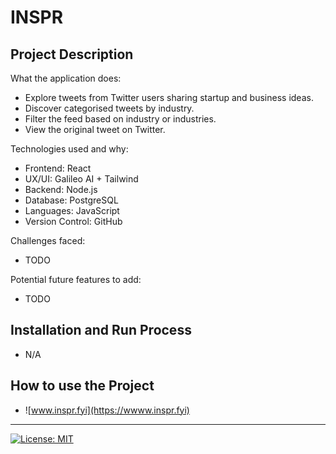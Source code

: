 # INSPR

## Project Description

What the application does:

- Explore tweets from Twitter users sharing startup and business ideas.
- Discover categorised tweets by industry.
- Filter the feed based on industry or industries.
- View the original tweet on Twitter.

Technologies used and why:

- Frontend: React
- UX/UI: Galileo AI + Tailwind
- Backend: Node.js
- Database: PostgreSQL
- Languages: JavaScript
- Version Control: GitHub

Challenges faced:

- TODO

Potential future features to add:

- TODO

## Installation and Run Process

- N/A

## How to use the Project

- ![www.inspr.fyi](https://wwww.inspr.fyi)

---

[![License: MIT](https://img.shields.io/badge/License-MIT-A31F34.svg)](https://opensource.org/licenses/MIT)
